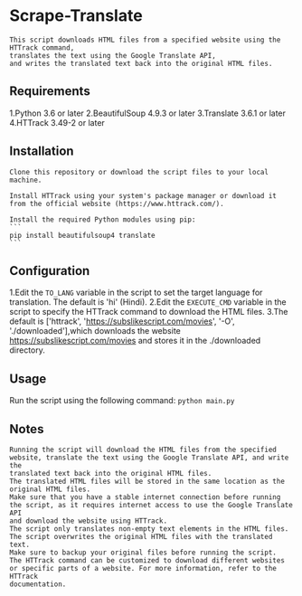 # Scrape-Translate
	This script downloads HTML files from a specified website using the HTTrack command,
	translates the text using the Google Translate API,
	and writes the translated text back into the original HTML files.

## Requirements
1.Python 3.6 or later
2.BeautifulSoup 4.9.3 or later
3.Translate 3.6.1 or later
4.HTTrack 3.49-2 or later
## Installation
	Clone this repository or download the script files to your local machine.
	
	Install HTTrack using your system's package manager or download it from the official website (https://www.httrack.com/).
	
	Install the required Python modules using pip:
	```
	pip install beautifulsoup4 translate
	```
## Configuration
1.Edit the `TO_LANG` variable in the script to set the target language for translation. The default is 'hi' (Hindi).
2.Edit the `EXECUTE_CMD` variable in the script to specify the HTTrack command to download the HTML files.
3.The default is ['httrack', 'https://subslikescript.com/movies', '-O', './downloaded'],which downloads the website https://subslikescript.com/movies and stores it in the ./downloaded directory.
## Usage
Run the script using the following command:
	```
	python main.py
	``` 
## Notes
	Running the script will download the HTML files from the specified website, translate the text using the Google Translate API, and write the
	translated text back into the original HTML files.
	The translated HTML files will be stored in the same location as the original HTML files.
	Make sure that you have a stable internet connection before running the script, as it requires internet access to use the Google Translate API
	and download the website using HTTrack.
	The script only translates non-empty text elements in the HTML files. The script overwrites the original HTML files with the translated text.
	Make sure to backup your original files before running the script.
	The HTTrack command can be customized to download different websites or specific parts of a website. For more information, refer to the HTTrack
	documentation.
